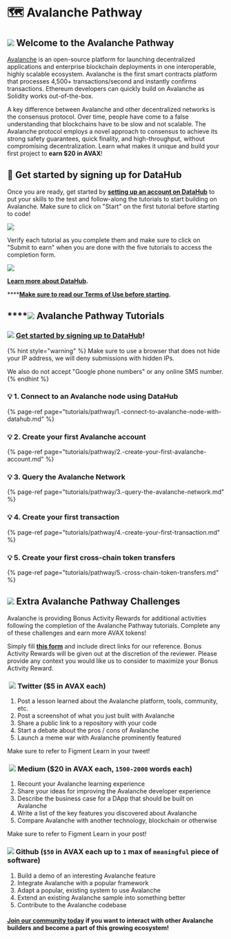 # 🗺 Avalanche Pathway

## ![](../../.gitbook/assets/avalanche_token_round-300x300.png) Welcome to the **Avalanche** Pathway

[Avalanche](https://avax.network) is an open-source platform for launching decentralized applications and enterprise blockchain deployments in one interoperable, highly scalable ecosystem. Avalanche is the first smart contracts platform that processes 4,500+ transactions/second and instantly confirms transactions. Ethereum developers can quickly build on Avalanche as Solidity works out-of-the-box.

A key difference between Avalanche and other decentralized networks is the consensus protocol. Over time, people have come to a false understanding that blockchains have to be slow and not scalable. The Avalanche protocol employs a novel approach to consensus to achieve its strong safety guarantees, quick finality, and high-throughput, without compromising decentralization. Learn what makes it unique and build your first project to **earn $20 in AVAX**!

## **🏁** Get started by signing up for DataHub <a id="get-started-by-signing-up-for-datahub"></a>

Once you are ready, get started by [**setting up an account on DataHub**](https://datahub.figment.io/sign_up?service=avalanche) to put your skills to the test and follow-along the tutorials to start building on Avalanche. Make sure to click on "Start" on the first tutorial before starting to code!

![](../../.gitbook/assets/avax1_.png)

Verify each tutorial as you complete them and make sure to click on "Submit to earn" when you are done with the five tutorials to access the completion form. 

![](../../.gitbook/assets/avax2_.png)

[**Learn more about DataHub**](https://learn.figment.io/guides/datahub-products)**.** 

\*\*\*\*[**Make sure to read our Terms of Use before starting**](https://learn.datahub.figment.io/terms-of-use)**.** 

## \*\*\*\*![](../../.gitbook/assets/avalanche_token_round-300x300.png) **Avalanche** Pathway Tutorials

### ![](../../.gitbook/assets/vhhp1wl4_400x400-1-.jpg) [Get started by signing up to DataHub](https://datahub.figment.io/sign_up?service=avalanche)! 

{% hint style="warning" %}
Make sure to use a browser that does not hide your IP address, we will deny submissions with hidden IPs.   
  
We also do not accept "Google phone numbers" or any online SMS number. 
{% endhint %}

### 💡 1. Connect to an Avalanche node using DataHub

{% page-ref page="tutorials/pathway/1.-connect-to-avalanche-node-with-datahub.md" %}

###  💡 2. Create your first Avalanche account

{% page-ref page="tutorials/pathway/2.-create-your-first-avalanche-account.md" %}

### 💡 3. Query the Avalanche Network

{% page-ref page="tutorials/pathway/3.-query-the-avalanche-network.md" %}

### 💡 4. Create your first transaction 

{% page-ref page="tutorials/pathway/4.-create-your-first-transaction.md" %}

### 💡 5. Create your first cross-chain token transfers 

{% page-ref page="tutorials/pathway/5.-cross-chain-token-transfers.md" %}

##  ![](../../.gitbook/assets/avalanche_token_round-300x300.png) Extra Avalanche Pathway Challenges <a id="extra-celo-pathway-challenges"></a>

Avalanche is providing Bonus Activity Rewards for additional activities following the completion of the Avalanche Pathway tutorials. Complete any of these challenges and earn more AVAX tokens!

Simply fill [**this form**](https://forms.gle/nVNBbSEghuH9aUzx5) and include direct links for our reference. Bonus Activity Rewards will be given out at the discretion of the reviewer. Please provide any context you would like us to consider to maximize your Bonus Activity Reward.

### ​ ![](../../.gitbook/assets/download-6-1-%20%281%29.png) Twitter \($5 in AVAX each\) <a id="twitter-usd5-in-cusd-each"></a>

1. Post a lesson learned about the Avalanche platform, tools, community, etc.
2. Post a screenshot of what you just built with Avalanche
3. Share a public link to a repository with your code
4. Start a debate about the pros / cons of Avalanche
5. Launch a meme war with Avalanche prominently featured

Make sure to refer to Figment Learn in your tweet!

### ​ ![](../../.gitbook/assets/download-7-1-%20%281%29%20%282%29.png) Medium \($20 in AVAX each, `1500-2000` words each\) <a id="medium-usd20-in-cusd-each-1500-2000-words-each"></a>

1. Recount your Avalanche learning experience
2. Share your ideas for improving the Avalanche developer experience
3. Describe the business case for a DApp that should be built on Avalanche
4. Write a list of the key features you discovered about Avalanche
5. Compare Avalanche with another technology, blockchain or otherwise

Make sure to refer to Figment Learn in your post!

### ​ ![](../../.gitbook/assets/github-square-512.png) Github \(`$50` in AVAX each up to `1` max of `meaningful` piece of software\) <a id="github-usd50-in-cusd-each-up-to-1-max-of-meaningful-piece-of-software"></a>

1. Build a demo of an interesting Avalanche feature
2. Integrate Avalanche with a popular framework
3. Adapt a popular, existing system to use Avalanche
4. Extend an existing Avalanche sample into something better
5. Contribute to the Avalanche codebase

#### ​[Join our community today](https://discord.gg/PtkKz5) if you want to interact with other Avalanche builders and become a part of this growing ecosystem! <a id="join-our-community-today-if-you-want-to-interact-with-other-celo-builders-and-become-a-part-of-this-growing-ecosystem"></a>

